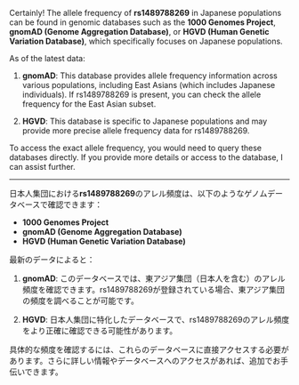 Certainly! The allele frequency of **rs1489788269** in Japanese populations can be found in genomic databases such as the **1000 Genomes Project**, **gnomAD (Genome Aggregation Database)**, or **HGVD (Human Genetic Variation Database)**, which specifically focuses on Japanese populations.

As of the latest data:

1. **gnomAD**: This database provides allele frequency information across various populations, including East Asians (which includes Japanese individuals). If rs1489788269 is present, you can check the allele frequency for the East Asian subset.

2. **HGVD**: This database is specific to Japanese populations and may provide more precise allele frequency data for rs1489788269.

To access the exact allele frequency, you would need to query these databases directly. If you provide more details or access to the database, I can assist further.

---

日本人集団における**rs1489788269**のアレル頻度は、以下のようなゲノムデータベースで確認できます：
- **1000 Genomes Project**
- **gnomAD (Genome Aggregation Database)**
- **HGVD (Human Genetic Variation Database)**

最新のデータによると：

1. **gnomAD**: このデータベースでは、東アジア集団（日本人を含む）のアレル頻度を確認できます。rs1489788269が登録されている場合、東アジア集団の頻度を調べることが可能です。

2. **HGVD**: 日本人集団に特化したデータベースで、rs1489788269のアレル頻度をより正確に確認できる可能性があります。

具体的な頻度を確認するには、これらのデータベースに直接アクセスする必要があります。さらに詳しい情報やデータベースへのアクセスがあれば、追加でお手伝いできます。